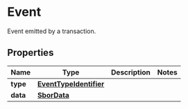 

# Event

Event emitted by a transaction.

## Properties

| Name | Type | Description | Notes |
|------------ | ------------- | ------------- | -------------|
|**type** | [**EventTypeIdentifier**](EventTypeIdentifier.md) |  |  |
|**data** | [**SborData**](SborData.md) |  |  |



